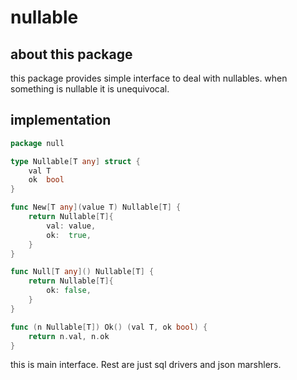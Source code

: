 # nullable

## about this package

this package provides simple interface to deal with nullables.
when something is nullable it is unequivocal.

## implementation

```go
package null

type Nullable[T any] struct {
	val T
	ok  bool
}

func New[T any](value T) Nullable[T] {
	return Nullable[T]{
		val: value,
		ok:  true,
	}
}

func Null[T any]() Nullable[T] {
	return Nullable[T]{
		ok: false,
	}
}

func (n Nullable[T]) Ok() (val T, ok bool) {
	return n.val, n.ok
}
```

this is main interface. Rest are just sql drivers and json marshlers.

